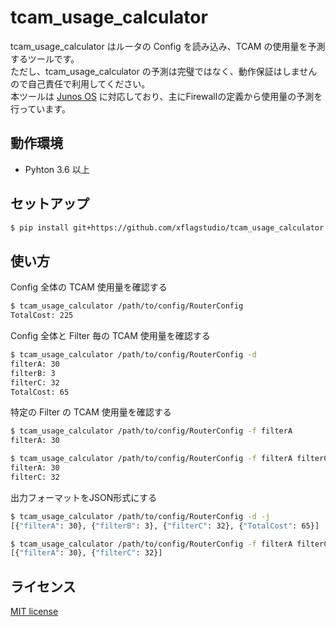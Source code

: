 # tcam_usage_calculator
tcam_usage_calculator はルータの Config を読み込み、TCAM の使用量を予測するツールです。  
ただし、tcam_usage_calculator の予測は完璧ではなく、動作保証はしませんので自己責任で利用してください。  
本ツールは [Junos OS](https://www.juniper.net/jp/jp/products-services/nos/junos/) に対応しており、主にFirewallの定義から使用量の予測を行っています。

## 動作環境
* Pyhton 3.6 以上

## セットアップ
```bash
$ pip install git+https://github.com/xflagstudio/tcam_usage_calculator.git
```

## 使い方
Config 全体の TCAM 使用量を確認する
```bash
$ tcam_usage_calculator /path/to/config/RouterConfig
TotalCost: 225
```

Config 全体と Filter 毎の TCAM 使用量を確認する
```bash
$ tcam_usage_calculator /path/to/config/RouterConfig -d
filterA: 30
filterB: 3
filterC: 32
TotalCost: 65
```

特定の Filter の TCAM 使用量を確認する
```bash
$ tcam_usage_calculator /path/to/config/RouterConfig -f filterA
filterA: 30

$ tcam_usage_calculator /path/to/config/RouterConfig -f filterA filterC
filterA: 30
filterC: 32
```

出力フォーマットをJSON形式にする
```bash
$ tcam_usage_calculator /path/to/config/RouterConfig -d -j
[{"filterA": 30}, {"filterB": 3}, {"filterC": 32}, {"TotalCost": 65}]

$ tcam_usage_calculator /path/to/config/RouterConfig -f filterA filterC -j
[{"filterA": 30}, {"filterC": 32}]
```

## ライセンス
[MIT license](https://github.com/xflagstudio/tcam_usage_calculator/blob/master/LICENSE)
